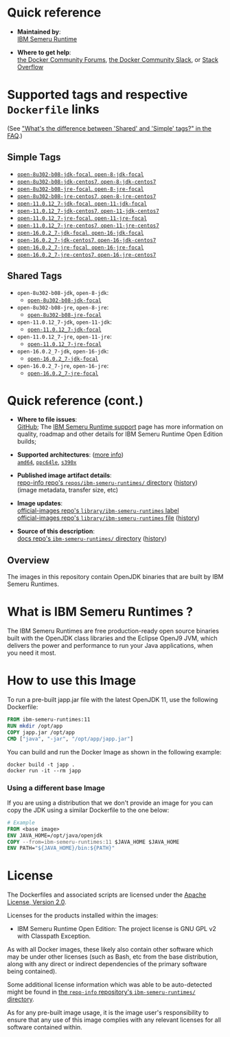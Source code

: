 <!--

********************************************************************************

WARNING:

    DO NOT EDIT "ibm-semeru-runtimes/README.md"

    IT IS AUTO-GENERATED

    (from the other files in "ibm-semeru-runtimes/" combined with a set of templates)

********************************************************************************

-->

# Quick reference

-	**Maintained by**:  
	[IBM Semeru Runtime](https://github.com/ibmruntimes/semeru-containers)

-	**Where to get help**:  
	[the Docker Community Forums](https://forums.docker.com/), [the Docker Community Slack](https://dockr.ly/slack), or [Stack Overflow](https://stackoverflow.com/search?tab=newest&q=docker)

# Supported tags and respective `Dockerfile` links

(See ["What's the difference between 'Shared' and 'Simple' tags?" in the FAQ](https://github.com/docker-library/faq#whats-the-difference-between-shared-and-simple-tags).)

## Simple Tags

-	[`open-8u302-b08-jdk-focal`, `open-8-jdk-focal`](https://github.com/ibmruntimes/semeru-containers/blob/a5e772ef095c8d185a4dbcb804e5d4a3c895f71e/8/jdk/ubuntu/Dockerfile.open.releases.full)
-	[`open-8u302-b08-jdk-centos7`, `open-8-jdk-centos7`](https://github.com/ibmruntimes/semeru-containers/blob/a5e772ef095c8d185a4dbcb804e5d4a3c895f71e/8/jdk/centos/Dockerfile.open.releases.full)
-	[`open-8u302-b08-jre-focal`, `open-8-jre-focal`](https://github.com/ibmruntimes/semeru-containers/blob/a5e772ef095c8d185a4dbcb804e5d4a3c895f71e/8/jre/ubuntu/Dockerfile.open.releases.full)
-	[`open-8u302-b08-jre-centos7`, `open-8-jre-centos7`](https://github.com/ibmruntimes/semeru-containers/blob/a5e772ef095c8d185a4dbcb804e5d4a3c895f71e/8/jre/centos/Dockerfile.open.releases.full)
-	[`open-11.0.12_7-jdk-focal`, `open-11-jdk-focal`](https://github.com/ibmruntimes/semeru-containers/blob/a5e772ef095c8d185a4dbcb804e5d4a3c895f71e/11/jdk/ubuntu/Dockerfile.open.releases.full)
-	[`open-11.0.12_7-jdk-centos7`, `open-11-jdk-centos7`](https://github.com/ibmruntimes/semeru-containers/blob/a5e772ef095c8d185a4dbcb804e5d4a3c895f71e/11/jdk/centos/Dockerfile.open.releases.full)
-	[`open-11.0.12_7-jre-focal`, `open-11-jre-focal`](https://github.com/ibmruntimes/semeru-containers/blob/a5e772ef095c8d185a4dbcb804e5d4a3c895f71e/11/jre/ubuntu/Dockerfile.open.releases.full)
-	[`open-11.0.12_7-jre-centos7`, `open-11-jre-centos7`](https://github.com/ibmruntimes/semeru-containers/blob/a5e772ef095c8d185a4dbcb804e5d4a3c895f71e/11/jre/centos/Dockerfile.open.releases.full)
-	[`open-16.0.2_7-jdk-focal`, `open-16-jdk-focal`](https://github.com/ibmruntimes/semeru-containers/blob/a5e772ef095c8d185a4dbcb804e5d4a3c895f71e/16/jdk/ubuntu/Dockerfile.open.releases.full)
-	[`open-16.0.2_7-jdk-centos7`, `open-16-jdk-centos7`](https://github.com/ibmruntimes/semeru-containers/blob/a5e772ef095c8d185a4dbcb804e5d4a3c895f71e/16/jdk/centos/Dockerfile.open.releases.full)
-	[`open-16.0.2_7-jre-focal`, `open-16-jre-focal`](https://github.com/ibmruntimes/semeru-containers/blob/a5e772ef095c8d185a4dbcb804e5d4a3c895f71e/16/jre/ubuntu/Dockerfile.open.releases.full)
-	[`open-16.0.2_7-jre-centos7`, `open-16-jre-centos7`](https://github.com/ibmruntimes/semeru-containers/blob/a5e772ef095c8d185a4dbcb804e5d4a3c895f71e/16/jre/centos/Dockerfile.open.releases.full)

## Shared Tags

-	`open-8u302-b08-jdk`, `open-8-jdk`:
	-	[`open-8u302-b08-jdk-focal`](https://github.com/ibmruntimes/semeru-containers/blob/a5e772ef095c8d185a4dbcb804e5d4a3c895f71e/8/jdk/ubuntu/Dockerfile.open.releases.full)
-	`open-8u302-b08-jre`, `open-8-jre`:
	-	[`open-8u302-b08-jre-focal`](https://github.com/ibmruntimes/semeru-containers/blob/a5e772ef095c8d185a4dbcb804e5d4a3c895f71e/8/jre/ubuntu/Dockerfile.open.releases.full)
-	`open-11.0.12_7-jdk`, `open-11-jdk`:
	-	[`open-11.0.12_7-jdk-focal`](https://github.com/ibmruntimes/semeru-containers/blob/a5e772ef095c8d185a4dbcb804e5d4a3c895f71e/11/jdk/ubuntu/Dockerfile.open.releases.full)
-	`open-11.0.12_7-jre`, `open-11-jre`:
	-	[`open-11.0.12_7-jre-focal`](https://github.com/ibmruntimes/semeru-containers/blob/a5e772ef095c8d185a4dbcb804e5d4a3c895f71e/11/jre/ubuntu/Dockerfile.open.releases.full)
-	`open-16.0.2_7-jdk`, `open-16-jdk`:
	-	[`open-16.0.2_7-jdk-focal`](https://github.com/ibmruntimes/semeru-containers/blob/a5e772ef095c8d185a4dbcb804e5d4a3c895f71e/16/jdk/ubuntu/Dockerfile.open.releases.full)
-	`open-16.0.2_7-jre`, `open-16-jre`:
	-	[`open-16.0.2_7-jre-focal`](https://github.com/ibmruntimes/semeru-containers/blob/a5e772ef095c8d185a4dbcb804e5d4a3c895f71e/16/jre/ubuntu/Dockerfile.open.releases.full)

# Quick reference (cont.)

-	**Where to file issues**:  
	[GitHub](https://github.com/ibmruntimes/semeru-containers/issues); The [IBM Semeru Runtime support](https://ibm.com/semeru-runtimes) page has more information on quality, roadmap and other details for IBM Semeru Runtime Open Edition builds;

-	**Supported architectures**: ([more info](https://github.com/docker-library/official-images#architectures-other-than-amd64))  
	[`amd64`](https://hub.docker.com/r/amd64/ibm-semeru-runtimes/), [`ppc64le`](https://hub.docker.com/r/ppc64le/ibm-semeru-runtimes/), [`s390x`](https://hub.docker.com/r/s390x/ibm-semeru-runtimes/)

-	**Published image artifact details**:  
	[repo-info repo's `repos/ibm-semeru-runtimes/` directory](https://github.com/docker-library/repo-info/blob/master/repos/ibm-semeru-runtimes) ([history](https://github.com/docker-library/repo-info/commits/master/repos/ibm-semeru-runtimes))  
	(image metadata, transfer size, etc)

-	**Image updates**:  
	[official-images repo's `library/ibm-semeru-runtimes` label](https://github.com/docker-library/official-images/issues?q=label%3Alibrary%2Fibm-semeru-runtimes)  
	[official-images repo's `library/ibm-semeru-runtimes` file](https://github.com/docker-library/official-images/blob/master/library/ibm-semeru-runtimes) ([history](https://github.com/docker-library/official-images/commits/master/library/ibm-semeru-runtimes))

-	**Source of this description**:  
	[docs repo's `ibm-semeru-runtimes/` directory](https://github.com/docker-library/docs/tree/master/ibm-semeru-runtimes) ([history](https://github.com/docker-library/docs/commits/master/ibm-semeru-runtimes))

## Overview

The images in this repository contain OpenJDK binaries that are built by IBM Semeru Runtimes.

# What is IBM Semeru Runtimes ?

The IBM Semeru Runtimes are free production-ready open source binaries built with the OpenJDK class libraries and the Eclipse OpenJ9 JVM, which delivers the power and performance to run your Java applications, when you need it most.

# How to use this Image

To run a pre-built japp.jar file with the latest OpenJDK 11, use the following Dockerfile:

```dockerfile
FROM ibm-semeru-runtimes:11
RUN mkdir /opt/app
COPY japp.jar /opt/app
CMD ["java", "-jar", "/opt/app/japp.jar"]
```

You can build and run the Docker Image as shown in the following example:

```console
docker build -t japp .
docker run -it --rm japp
```

### Using a different base Image

If you are using a distribution that we don't provide an image for you can copy the JDK using a similar Dockerfile to the one below:

```dockerfile
# Example
FROM <base image>
ENV JAVA_HOME=/opt/java/openjdk
COPY --from=ibm-semeru-runtimes:11 $JAVA_HOME $JAVA_HOME
ENV PATH="${JAVA_HOME}/bin:${PATH}"
```

# License

The Dockerfiles and associated scripts are licensed under the [Apache License, Version 2.0](http://www.apache.org/licenses/LICENSE-2.0.html).

Licenses for the products installed within the images:

-	IBM Semeru Runtime Open Edition: The project license is GNU GPL v2 with Classpath Exception.

As with all Docker images, these likely also contain other software which may be under other licenses (such as Bash, etc from the base distribution, along with any direct or indirect dependencies of the primary software being contained).

Some additional license information which was able to be auto-detected might be found in [the `repo-info` repository's `ibm-semeru-runtimes/` directory](https://github.com/docker-library/repo-info/tree/master/repos/ibm-semeru-runtimes).

As for any pre-built image usage, it is the image user's responsibility to ensure that any use of this image complies with any relevant licenses for all software contained within.
